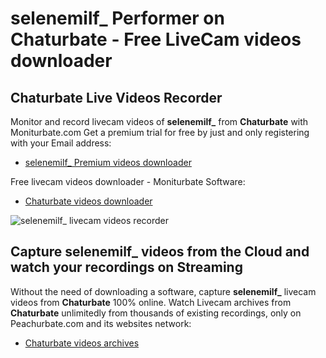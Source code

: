 # selenemilf_ Performer on Chaturbate - Free LiveCam videos downloader

## Chaturbate Live Videos Recorder

Monitor and record livecam videos of **selenemilf_** from **Chaturbate** with Moniturbate.com
Get a premium trial for free by just and only registering with your Email address:
* [selenemilf_ Premium videos downloader](https://moniturbate.com/request-demo-licence-key.html)

Free livecam videos downloader - Moniturbate Software:
* [Chaturbate videos downloader](https://moniturbate.com/moniturbate-download-software.html)

![selenemilf_ livecam videos recorder](https://peachurnet.com/templates/moniturbate-software.png)


## Capture selenemilf_ videos from the Cloud and watch your recordings on Streaming

Without the need of downloading a software, capture **selenemilf_** livecam videos from **Chaturbate** 100% online.
Watch Livecam archives from **Chaturbate** unlimitedly from thousands of existing recordings, only on Peachurbate.com and its websites network:
* [Chaturbate videos archives](https://peachurnet.com/)